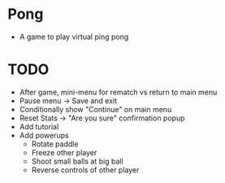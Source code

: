 # Pong
* A game to play virtual ping pong

# TODO
* After game, mini-menu for rematch vs return to main menu
* Pause menu -> Save and exit
* Conditionally show "Continue" on main menu
* Reset Stats -> "Are you sure" confirmation popup
* Add tutorial
* Add powerups
  * Rotate paddle
  * Freeze other player
  * Shoot small balls at big ball
  * Reverse controls of other player
